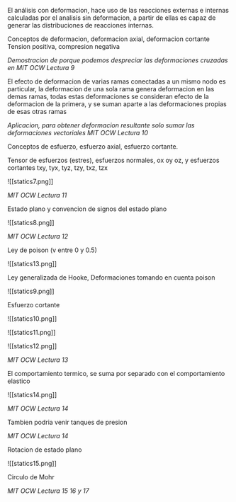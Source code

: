 El análisis con deformacion, hace uso de las reacciones externas e internas calculadas por el analisis sin deformacion, a partir de ellas es capaz de generar las distribuciones de reacciones internas.

Conceptos de deformacion, deformacion axial, deformacion cortante
Tension positiva, compresion negativa

*Demostracion de porque podemos despreciar las deformaciones cruzadas en MIT OCW Lectura 9*

El efecto de deformacion de varias ramas conectadas a un mismo nodo es particular, la deformacion de una sola rama genera deformacion en las demas ramas, todas estas deformaciones se consideran efecto de la deformacion de la primera, y se suman aparte a las deformaciones propias de esas otras ramas

*Aplicacion, para obtener deformacion resultante solo sumar las deformaciones vectoriales MIT OCW Lectura 10*

Conceptos de esfuerzo, esfuerzo axial, esfuerzo cortante.

Tensor de esfuerzos (estres), esfuerzos normales, ox oy oz, y esfuerzos cortantes txy, tyx, tyz, tzy, txz, tzx

![[statics7.png]]

*MIT OCW Lectura 11*

Estado plano y convencion de signos del estado plano 

![[statics8.png]]

*MIT OCW Lectura 12*

Ley de poison (v entre 0 y 0.5)

![[statics13.png]]

Ley generalizada de Hooke, Deformaciones tomando en cuenta poison

![[statics9.png]]

Esfuerzo cortante 

![[statics10.png]]


![[statics11.png]]

![[statics12.png]]

*MIT OCW Lectura 13*

El comportamiento termico, se suma por separado con el comportamiento elastico

![[statics14.png]]

*MIT OCW Lectura 14*

Tambien podria venir tanques de presion

*MIT OCW Lectura 14*

Rotacion de estado plano

![[statics15.png]]

Circulo de Mohr

*MIT OCW Lectura 15 16 y 17*